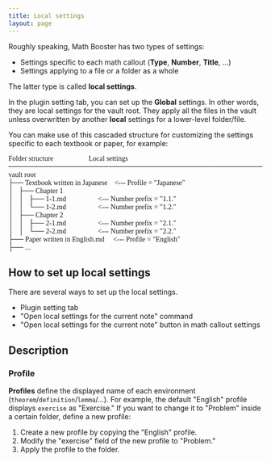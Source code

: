 ```yaml
---
title: Local settings
layout: page
---
```


Roughly speaking, Math Booster has two types of settings:
- Settings specific to each math callout (**Type**, **Number**, **Title**, ...)
- Settings applying to a file or a folder as a whole

The latter type is called **local settings**. 

In the plugin setting tab, you can set up the **Global** settings. In other words, they are local settings for the vault root.
They apply all the files in the vault unless overwritten by another **local** settings for a lower-level folder/file.

You can make use of this cascaded structure for customizing the settings specific to each textbook or paper, for example:

<pre style="font-family: Consolas, Menlo, Monaco;">
Folder structure                    Local settings
───────────────────────────────────────────────────────────────
vault root
├── Textbook written in Japanese    <--- Profile = "Japanese"
│   ├── Chapter 1
│   │   ├── 1-1.md                  <--- Number prefix = "1.1."
│   │   └── 1-2.md                  <--- Number prefix = "1.2."
│   ├── Chapter 2
│   │   ├── 2-1.md                  <--- Number prefix = "2.1."
│   │   └── 2-2.md                  <--- Number prefix = "2.2."
├── Paper written in English.md     <--- Profile = "English"
├── ...
</pre>

## How to set up local settings

There are several ways to set up the local settings.

- Plugin setting tab
- "Open local settings for the current note" command
- "Open local settings for the current note" button in math callout settings

## Description

### Profile

**Profiles** define the displayed name of each environment (`theorem`/`definition`/`lemma`/...).
For example, the default "English" profile displays `exercise` as "Exercise."
If you want to change it to "Problem" inside a certain folder, define a new profile:

1. Create a new profile by copying the "English" profile.
2. Modify the "exercise" field of the new profile to "Problem."
3. Apply the profile to the folder.
